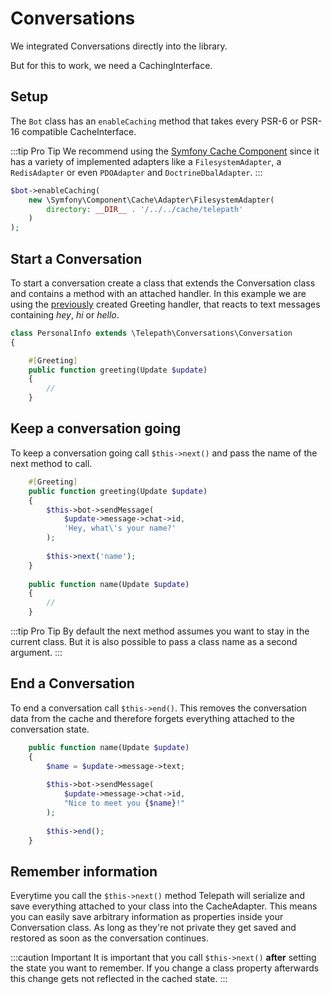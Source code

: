 Conversations
=============

We integrated Conversations directly into the library.

But for this to work, we need a CachingInterface.

## Setup

The `Bot` class has an `enableCaching` method that takes every PSR-6 or PSR-16 compatible CacheInterface.

:::tip Pro Tip
We recommend using the [Symfony Cache Component](https://symfony.com/doc/current/components/cache.html) since it has a 
variety of implemented adapters like a `FilesystemAdapter`, a `RedisAdapter` or even `PDOAdapter` and `DoctrineDbalAdapter`.
:::

```php
$bot->enableCaching(
    new \Symfony\Component\Cache\Adapter\FilesystemAdapter(
        directory: __DIR__ . '/../../cache/telepath'
    )
);
```

## Start a Conversation

To start a conversation create a class that extends the Conversation class and contains a method with an attached
handler. In this example we are using the [previously](../usage/20-handlers.md#defining-your-own-handler) created Greeting handler, 
that reacts to text messages containing _hey_, _hi_ or _hello_.

```php
class PersonalInfo extends \Telepath\Conversations\Conversation
{

    #[Greeting]
    public function greeting(Update $update)
    {
        //
    }
```

## Keep a conversation going

To keep a conversation going call `$this->next()` and pass the name of the next method to call.
```php
    #[Greeting]
    public function greeting(Update $update)
    {
        $this->bot->sendMessage(
            $update->message->chat->id,
            'Hey, what\'s your name?'
        );
    
        $this->next('name');
    }
    
    public function name(Update $update)
    {
        //
    }
```

:::tip Pro Tip
By default the next method assumes you want to stay in the current class. But it is also possible to pass a class name
as a second argument.
:::

## End a Conversation

To end a conversation call `$this->end()`. This removes the conversation data from the cache and therefore forgets 
everything attached to the conversation state.

```php
    public function name(Update $update)
    {
        $name = $update->message->text;
    
        $this->bot->sendMessage(
            $update->message->chat->id,
            "Nice to meet you {$name}!"
        );
    
        $this->end();
    }
```

## Remember information

Everytime you call the `$this->next()` method Telepath will serialize and save everything attached to your class into
the CacheAdapter. This means you can easily save arbitrary information as properties inside your Conversation class.
As long as they're not private they get saved and restored as soon as the conversation continues.

:::caution Important
It is important that you call `$this->next()` **after** setting the state you want to remember. If you change a class
property afterwards this change gets not reflected in the cached state.
:::
